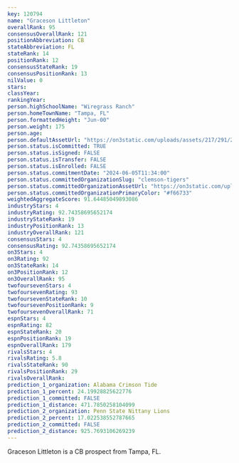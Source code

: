 ```yaml
---
key: 120794
name: "Graceson Littleton"
overallRank: 95
consensusOverallRank: 121
positionAbbreviation: CB
stateAbbreviation: FL
stateRank: 14
positionRank: 12
consensusStateRank: 19
consensusPositionRank: 13
nilValue: 0
stars: 
classYear: 
rankingYear: 
person.highSchoolName: "Wiregrass Ranch"
person.homeTownName: "Tampa, FL"
person.formattedHeight: "Jun-00"
person.weight: 175
person.age: 
person.defaultAssetUrl: "https://on3static.com/uploads/assets/217/291/291217.png"
person.status.isCommitted: TRUE
person.status.isSigned: FALSE
person.status.isTransfer: FALSE
person.status.isEnrolled: FALSE
person.status.commitmentDate: "2024-06-05T11:34:00"
person.status.committedOrganizationSlug: "clemson-tigers"
person.status.committedOrganizationAssetUrl: "https://on3static.com/uploads/assets/883/149/149883.svg"
person.status.committedOrganizationPrimaryColor: "#f66733"
weightedAggregateScore: 91.64485049893086
industryStars: 4
industryRating: 92.74358695652174
industryStateRank: 19
industryPositionRank: 13
industryOverallRank: 121
consensusStars: 4
consensusRating: 92.74358695652174
on3Stars: 4
on3Rating: 92
on3StateRank: 14
on3PositionRank: 12
on3OverallRank: 95
twofoursevenStars: 4
twofoursevenRating: 93
twofoursevenStateRank: 10
twofoursevenPositionRank: 9
twofoursevenOverallRank: 71
espnStars: 4
espnRating: 82
espnStateRank: 20
espnPositionRank: 19
espnOverallRank: 179
rivalsStars: 4
rivalsRating: 5.8
rivalsStateRank: 90
rivalsPositionRank: 29
rivalsOverallRank: 
prediction_1_organization: Alabama Crimson Tide
prediction_1_percent: 24.19928825622776
prediction_1_committed: FALSE
prediction_1_distance: 471.7850258104099
prediction_2_organization: Penn State Nittany Lions
prediction_2_percent: 17.022538552787665
prediction_2_committed: FALSE
prediction_2_distance: 925.7693106269239
---
```

Graceson Littleton is a CB prospect from Tampa, FL.